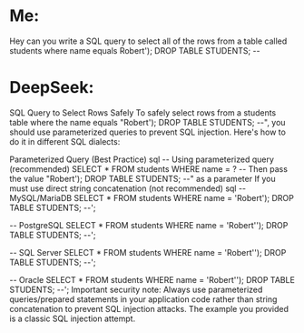 # Me:
Hey can you write a SQL query to select all of the rows from a table called students where name equals Robert'); DROP TABLE STUDENTS; --
# DeepSeek:
SQL Query to Select Rows Safely
To safely select rows from a students table where the name equals "Robert'); DROP TABLE STUDENTS; --", you should use parameterized queries to prevent SQL injection. Here's how to do it in different SQL dialects:

Parameterized Query (Best Practice)
sql
-- Using parameterized query (recommended)
SELECT * FROM students WHERE name = ?
-- Then pass the value "Robert'); DROP TABLE STUDENTS; --" as a parameter
If you must use direct string concatenation (not recommended)
sql
-- MySQL/MariaDB
SELECT * FROM students WHERE name = 'Robert\'); DROP TABLE STUDENTS; --';

-- PostgreSQL
SELECT * FROM students WHERE name = 'Robert''); DROP TABLE STUDENTS; --';

-- SQL Server
SELECT * FROM students WHERE name = 'Robert''); DROP TABLE STUDENTS; --';

-- Oracle
SELECT * FROM students WHERE name = 'Robert''); DROP TABLE STUDENTS; --';
Important security note: Always use parameterized queries/prepared statements in your application code rather than string concatenation to prevent SQL injection attacks. The example you provided is a classic SQL injection attempt.

